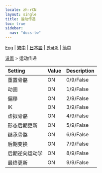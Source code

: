 ```yaml
---
locale: zh-rCN
layout: single
title: 运动传递
toc: true
sidebar:
  nav: "docs-tw"
---
```

[Eng](/dancexr/menu/2025.4/actor/motion_passes) | [繁中](/tw/dancexr/menu/2025.4/actor/motion_passes) | [日本語](/jp/dancexr/menu/2025.4/actor/motion_passes) | [한국어](/kr/dancexr/menu/2025.4/actor/motion_passes) | [简中](/zh/dancexr/menu/2025.4/actor/motion_passes)

[设置](../menu#设置) > 运动传递



| Setting | Value | Description |
| :--- | --- | :--- |
| 重置骨骼 | ON | 0/9/False
| 动画 | ON | 1/9/False
| 偏移 | ON | 2/9/False
| IK | ON | 3/9/False
| 虚拟骨骼 | ON | 4/9/False
| 形态后期更新 | ON | 5/9/False
| 继承骨骼 | ON | 6/9/False
| 后期变换 | ON | 7/9/False
| 后期逆向运动学 | ON | 8/9/False
| 最终更新 | ON | 9/9/False
